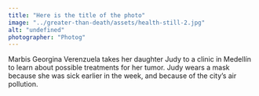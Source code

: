 ```yaml
---
title: "Here is the title of the photo"
image: "../greater-than-death/assets/health-still-2.jpg"
alt: "undefined"
photographer: "Photog"
---
```


Marbis Georgina Verenzuela takes her daughter Judy to a clinic in Medellín to learn about possible treatments for her tumor. Judy wears a mask because she was sick earlier in the week, and because of the city’s air pollution.